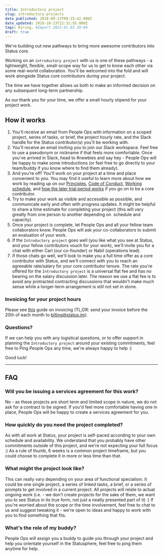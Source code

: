 ```yaml
---
title: Introductory project
slug: introductory-projects
date_published: 2018-09-13T09:25:42.000Z
date_updated: 2018-10-23T12:31:55.000Z
tags: Hiring, #Import 2023-01-03 20:04
draft: true
---
```


We're building out new pathways to bring more awesome contributors into Status core.

Working on an `introductory project` with us is one of these pathways - a lightweight, flexible, small-scope way for us to get to know each other via some real-world collaboration. You'll be welcomed into the fold and will work alongside Status core contributors during your project.

The time we have together allows us both to make an informed decision on any subsequent long-term partnership.

As our thank you for your time, we offer a small hourly stipend for your project work.

## How it works

1. You'll receive an email from People Ops with information on a scoped project, series of tasks, or brief, the project hourly rate, and the Slack handle for the Status contributor(s) you'll be working with.
2. You'll receive an email inviting you to join our Slack workspace. Feel free to use a pseudonym or nickname if that feels more comfortable. Once you've arrived in Slack, head to #newbies and say hey - People Ops will be happy to make some introductions (or feel free to go directly to your team/buddy if you know where to find them already). 
3. And you're off! You'll work on your project at a time and place convenient to you. You may find it useful to learn more about how we work by reading up on our [Principles](__GHOST_URL__/status-principles/), [Code of Conduct](__GHOST_URL__/code-of-conduct/), [Working schedule](__GHOST_URL__/working-schedule/), and [how the later trial period works](__GHOST_URL__/the-trial-period/) if you go on to be a core contributor.
4. Try to make your work as visible and accessible as possible, and communicate early and often with progress updates. It might be helpful to share a time estimate for completing your project (this will vary greatly from one person to another depending on  schedule and capacity).
5. Once your project is complete, let People Ops and all your fellow team collaborators know. People Ops will ask your co-collaborators to submit an evaluation of your work.
6. If the `Introductory project` goes well (you like what you see at Status, and your fellow contributors vouch for your work), we'll invite you for a chat with either Carl (our co-founder) or Nabil (operations lead).
7. If those chats go well, we'll look to make you a full time offer as a core contributor with Status, and we'll connect with you to reach an agreeable rate/salary for your core contributor tenure. The rate you're offered for the `Introductory project` is a universal flat fee and has no bearing on the salary discussion later. The reason we use a flat fee is to avoid any protracted contracting discussions that wouldn't make much sense while a longer-term arrangement is still not set in stone.

### Invoicing for your project hours

Please see [this](__GHOST_URL__/billing-for-freelance-project-work/) guide on invoicing (TL;DR: send your invoice before the 20th of each month to billing@status.im).

### Questions?

If we can help you with any logistical questions, or to offer support in planning the `Introductory project` around your existing commitments, feel free to Ping People Ops any time, we're always happy to help :)

Good luck!

---

## FAQ

### Will you be issuing a services agreement for this work?

No - as these projects are short term and limited scope in nature, we do not ask for a contract to be signed. If you'd feel more comfortable having one in place, People Ops will be happy to create a services agreement for you.

### How quickly do you need the project completed?

As with all work at Status, your project is self-paced according to your own schedule and availability. We understand that you probably have other commitments outside of this project, and we're not expecting your full focus :) As a rule of thumb, 6 weeks is a common project timeframe, but you could choose to complete it in more or less time than that.

### What might the project look like?

This can really vary depending on your area of functional specialism. It could be one single project, a series of linked tasks, a brief, or a series of prompts to get involved in a current project. All projects will relate to actual ongoing work (i.e. - we don't create projects for the sake of them, we want you to see Status in its true form, not just a neatly presented part of it) :) If you're worried about the scope or the time involvement, feel free to chat to us and suggest tweaking it - we're open to ideas and happy to work with you to find something that fits.

### What's the role of my buddy?

People Ops will assign you a buddy to guide you through your project and help you orientate yourself in the Statusphere, feel free to ping them anytime for help.
